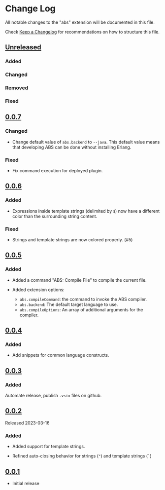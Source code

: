# Change Log

All notable changes to the "abs" extension will be documented in this file.

Check [Keep a Changelog](http://keepachangelog.com/) for recommendations on how to structure this file.

## [Unreleased]

### Added

### Changed

### Removed

### Fixed

## [0.0.7]

### Changed

- Change default value of `abs.backend` to `--java`.  This default
  value means that developing ABS can be done without installing
  Erlang.

### Fixed

- Fix command execution for deployed plugin.

## [0.0.6]

### Added

- Expressions inside template strings (delimited by `$`) now have a
  different color than the surrounding string content.

### Fixed

- Strings and template strings are now colored properly.  (#5)

## [0.0.5]

### Added

- Added a command "ABS: Compile File" to compile the current file.

- Added extension options:
  - `abs.compileCommand`: the command to invoke the ABS compiler.
  - `abs.backend`: The default target language to use.
  - `abs.compileOptions`: An array of additional arguments for the compiler.

## [0.0.4]

### Added

- Add snippets for common language constructs.

## [0.0.3]

### Added

Automate release, publish `.vsix` files on github.

## [0.0.2]

Released 2023-03-16

### Added

- Added support for template strings.

- Refined auto-closing behavior for strings (`"`) and template strings (`` ` ``)

## [0.0.1]

- Initial release

[Unreleased]: https://github.com/abstools/abs-vs-code/compare/HEAD...v0.0.7
[0.0.7]: https://github.com/abstools/abs-vs-code/compare/v0.0.7...v0.0.6
[0.0.6]: https://github.com/abstools/abs-vs-code/compare/v0.0.6...v0.0.5
[0.0.5]: https://github.com/abstools/abs-vs-code/compare/v0.0.5...v0.0.4
[0.0.4]: https://github.com/abstools/abs-vs-code/compare/v0.0.4...v0.0.3
[0.0.3]: https://github.com/abstools/abs-vs-code/compare/v0.0.3...v0.0.2
[0.0.2]: https://github.com/abstools/abs-vs-code/compare/v0.0.2...v0.0.1
[0.0.1]: https://github.com/abstools/abs-vs-code/commit/11b912290b0e26f521b4bc57608d690bff13ce17
